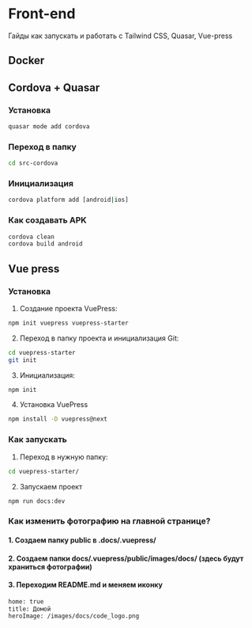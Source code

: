 # Front-end

Гайды как запускать и работать с Tailwind CSS, Quasar, Vue-press

## Docker

## Cordova + Quasar

### Установка 

```bash
quasar mode add cordova
```
### Переход в папку 

```bash
cd src-cordova
```
### Инициализация 
```bash
cordova platform add [android|ios]
```

### Как создавать APK

```bash
cordova clean
cordova build android
```

## Vue press 
### Установка
1.  Создание проекта VuePress:
```bash
npm init vuepress vuepress-starter
```

2.  Переход в папку проекта и инициализация Git:
```bash
cd vuepress-starter
git init
```

3. Инициализация:
```bash
npm init
```

4. Установка VuePress

```bash
npm install -D vuepress@next
```

### Как запускать
1. Переход в нужную папку: 
```bash
cd vuepress-starter/
```

2. Запускаем проект 
```bash
npm run docs:dev
```
### Как изменить фотографию на главной странице?
#### 1. Создаем папку public в .docs/.vuepress/
#### 2. Создаем папки docs/.vuepress/public/images/docs/ (здесь будут храниться фотографии)
#### 3. Переходим README.md и меняем иконку 
```bash
home: true
title: Домой
heroImage: /images/docs/code_logo.png
```